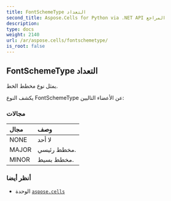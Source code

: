 ```yaml
---
title: FontSchemeType التعداد
second_title: Aspose.Cells for Python via .NET API المراجع
description:
type: docs
weight: 2140
url: /ar/aspose.cells/fontschemetype/
is_root: false
---
```

##  FontSchemeType التعداد
يمثل نوع مخطط الخط.



يكشف النوع FontSchemeType عن الأعضاء التاليين:

###  مجالات
| مجال| وصف|
| :- | :- |
| NONE | لا أحد|
| MAJOR | مخطط رئيسي.|
| MINOR | مخطط بسيط.|



###  أنظر أيضا
* الوحدة [`aspose.cells`](..)
